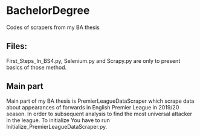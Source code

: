 # BachelorDegree
Codes of scrapers from my BA thesis

## Files:
First_Steps_In_BS4.py, Selenium.py and Scrapy.py are only to present basics of those method. 

## Main part
Main part of my BA thesis is PremierLeagueDataScraper which scrape data about appearances of forwards in English Premier League in 2019/20 season. In order to subsequent analysis to find the most universal attacker in the league. To initialize You have to run Initialize_PremierLeagueDataScraper.py.
